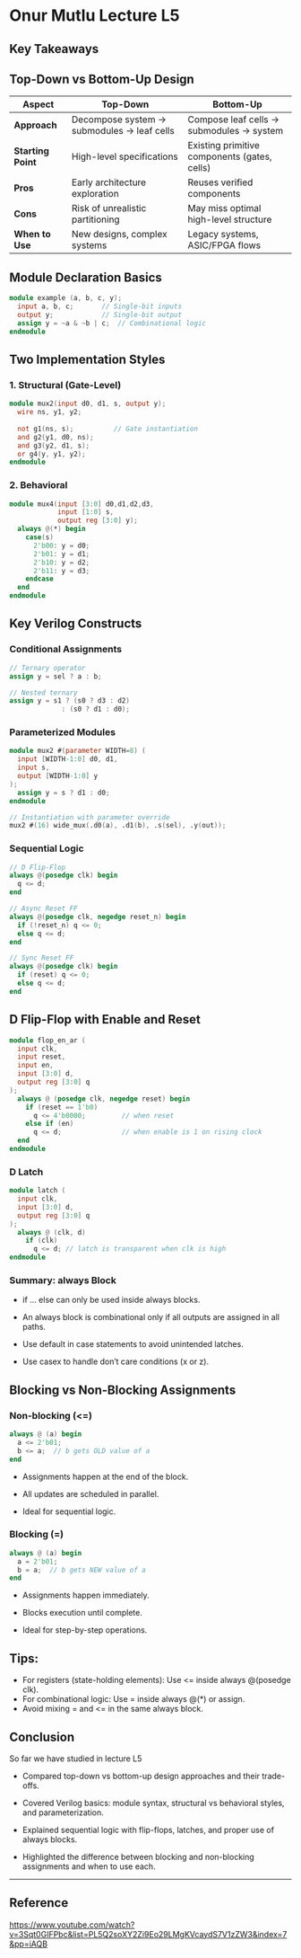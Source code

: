 # Onur Mutlu Lecture L5
## Key Takeaways
## Top-Down vs Bottom-Up Design

| **Aspect**          | **Top-Down**                          | **Bottom-Up**                        |
|----------------------|---------------------------------------|---------------------------------------|
| **Approach**         | Decompose system → submodules → leaf cells | Compose leaf cells → submodules → system |
| **Starting Point**   | High-level specifications             | Existing primitive components (gates, cells) |
| **Pros**            | Early architecture exploration        | Reuses verified components           |
| **Cons**            | Risk of unrealistic partitioning      | May miss optimal high-level structure |
| **When to Use**     | New designs, complex systems          | Legacy systems, ASIC/FPGA flows      |



## Module Declaration Basics
```verilog
module example (a, b, c, y);
  input a, b, c;       // Single-bit inputs
  output y;            // Single-bit output
  assign y = ~a & ~b | c;  // Combinational logic
endmodule
```

## Two Implementation Styles
### 1. Structural (Gate-Level)
```verilog
module mux2(input d0, d1, s, output y);
  wire ns, y1, y2;
  
  not g1(ns, s);          // Gate instantiation
  and g2(y1, d0, ns);
  and g3(y2, d1, s);
  or g4(y, y1, y2);
endmodule
```

### 2. Behavioral
```verilog
module mux4(input [3:0] d0,d1,d2,d3,
            input [1:0] s,
            output reg [3:0] y);
  always @(*) begin
    case(s)
      2'b00: y = d0;
      2'b01: y = d1;
      2'b10: y = d2;
      2'b11: y = d3;
    endcase
  end
endmodule
```

## Key Verilog Constructs
### Conditional Assignments

```verilog
// Ternary operator
assign y = sel ? a : b;

// Nested ternary
assign y = s1 ? (s0 ? d3 : d2) 
             : (s0 ? d1 : d0);
```

### Parameterized Modules
```verilog
module mux2 #(parameter WIDTH=8) (
  input [WIDTH-1:0] d0, d1,
  input s,
  output [WIDTH-1:0] y
);
  assign y = s ? d1 : d0;
endmodule

// Instantiation with parameter override
mux2 #(16) wide_mux(.d0(a), .d1(b), .s(sel), .y(out));
```

### Sequential Logic
```verilog
// D Flip-Flop
always @(posedge clk) begin
  q <= d;
end

// Async Reset FF
always @(posedge clk, negedge reset_n) begin
  if (!reset_n) q <= 0;
  else q <= d;
end

// Sync Reset FF
always @(posedge clk) begin
  if (reset) q <= 0;
  else q <= d;
end
```

## D Flip-Flop with Enable and Reset

```verilog
module flop_en_ar (
  input clk,
  input reset,
  input en,
  input [3:0] d,
  output reg [3:0] q
);
  always @ (posedge clk, negedge reset) begin
    if (reset == 1'b0)
      q <= 4'b0000;         // when reset
    else if (en)
      q <= d;               // when enable is 1 on rising clock
  end
endmodule
```

### D Latch
```verilog
module latch (
  input clk,
  input [3:0] d,
  output reg [3:0] q
);
  always @ (clk, d)
    if (clk)
      q <= d; // latch is transparent when clk is high
endmodule

```


###  Summary: always Block
- if ... else can only be used inside always blocks.

- An always block is combinational only if all outputs are assigned in all paths.

- Use default in case statements to avoid unintended latches.

- Use casex to handle don’t care conditions (x or z).

## Blocking vs Non-Blocking Assignments

### Non-blocking (<=)
``` verilog
always @ (a) begin
  a <= 2'b01;
  b <= a;  // b gets OLD value of a
end

```

- Assignments happen at the end of the block.

- All updates are scheduled in parallel.

- Ideal for sequential logic.

### Blocking (=)

```verilog
always @ (a) begin
  a = 2'b01;
  b = a;  // b gets NEW value of a
end

```


- Assignments happen immediately.

- Blocks execution until complete.

- Ideal for step-by-step operations.


## Tips:

- For registers (state-holding elements): Use <= inside always @(posedge clk).
- For combinational logic: Use = inside always @(*) or assign.
- Avoid mixing = and <= in the same always block.


##  Conclusion
So far we have studied in lecture L5
- Compared top-down vs bottom-up design approaches and their trade-offs.

- Covered Verilog basics: module syntax, structural vs behavioral styles, and parameterization.

- Explained sequential logic with flip-flops, latches, and proper use of always blocks.

- Highlighted the difference between blocking and non-blocking assignments and when to use each.
---

##  Reference
https://www.youtube.com/watch?v=3Sqt0GIFPbc&list=PL5Q2soXY2Zi9Eo29LMgKVcaydS7V1zZW3&index=7&pp=iAQB
